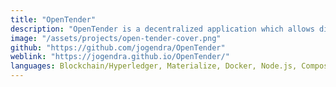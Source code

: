 ```yaml
---
title: "OpenTender"
description: "OpenTender is a decentralized application which allows different organizations, such as government, to release tenders. OpenTender prevents organizations from tampering or looking into the proposed amount of the contracts submitted by various contractors, for a given tender under a fixed deadline. OpenTender brings fairness and decentralization in the end-to-end process of tenders."
image: "/assets/projects/open-tender-cover.png"
github: "https://github.com/jogendra/OpenTender"
weblink: "https://jogendra.github.io/OpenTender/"
languages: Blockchain/Hyperledger, Materialize, Docker, Node.js, Composer, Playground, Yeoman
---
```

